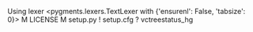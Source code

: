 Using lexer <pygments.lexers.TextLexer with {'ensurenl': False, 'tabsize': 0}>
M LICENSE
M setup.py
! setup.cfg
? vctreestatus_hg
